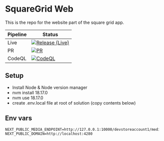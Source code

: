 # SquareGrid Web

This is the repo for the website part of the square grid app.

|Pipeline|Status|
|--------|------|
|Live|[![Release (Live)](https://github.com/ourgameltd/squaregrid.web/actions/workflows/release-live.yml/badge.svg)](https://github.com/ourgameltd/squaregrid.web/actions/workflows/release-live.yml)|
|PR|[![PR](https://github.com/ourgameltd/squaregrid.web/actions/workflows/pr.yml/badge.svg)](https://github.com/ourgameltd/squaregrid.web/actions/workflows/pr.yml)|
|CodeQL|[![CodeQL](https://github.com/ourgameltd/squaregrid.web/actions/workflows/github-code-scanning/codeql/badge.svg)](https://github.com/ourgameltd/squaregrid.web/actions/workflows/github-code-scanning/codeql)|

## Setup

* Install Node & Node version manager
* nvm install 18.17.0
* nvm use 18.17.0
* create .env.local file at root of solution (copy contents below)

## Env vars

```env
NEXT_PUBLIC_MEDIA_ENDPOINT=http://127.0.0.1:10000/devstoreaccount1/media
NEXT_PUBLIC_DOMAIN=http://localhost:4280
```
